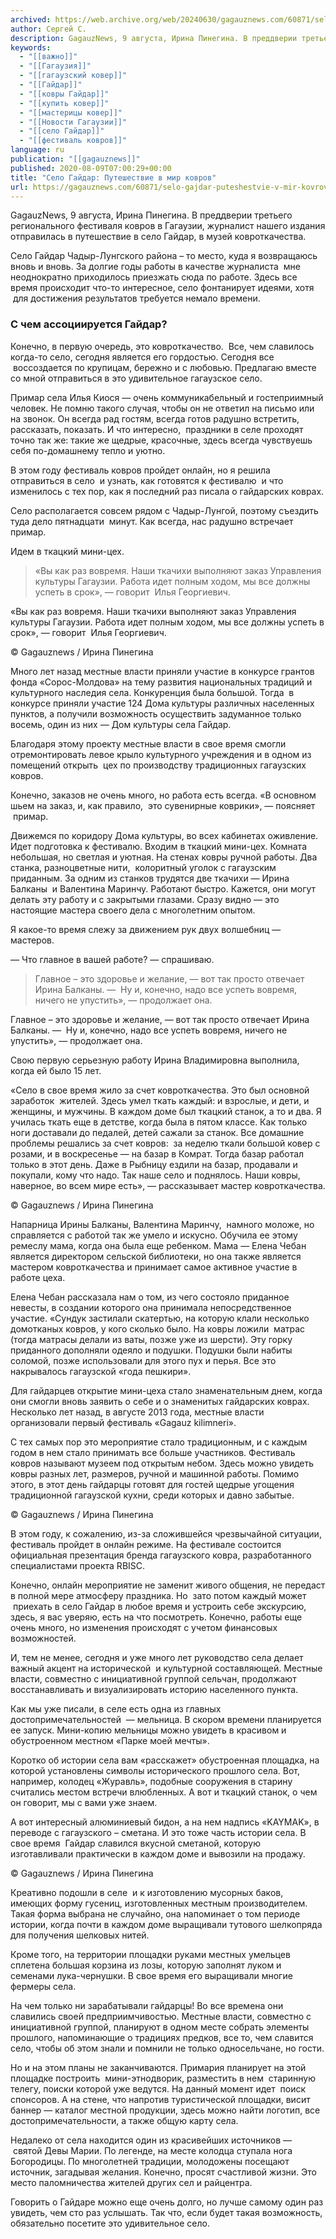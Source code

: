 ```yaml
---
archived: https://web.archive.org/web/20240630/gagauznews.com/60871/selo-gajdar-puteshestvie-v-mir-kovrov.html
author: Сергей С.
description: GagauzNews, 9 августа, Ирина Пинегина. В преддверии третьего регионального фестиваля ковров в Гагаузии, журналист нашего издания отправилась в путешествие в село Гайдар, в музей ковроткачества. Село Гайдар Чадыр-Лунгского района – то место, куда я возвращаюсь вновь и вновь. За долгие годы работы в качестве журналиста  мне неоднократно приходилось приезжать сюда по работе. Здесь все время происходит что-то интересное, село фонтанирует идеями, хотя  для достижения результатов требуется немало времени. С чем ассоциируется Гайдар? Конечно, в первую очередь, это ковроткачество.  Все, чем славилось когда-то село, сегодня является его гордостью. Сегодня все  воссоздается по крупицам, бережно и с любовью. Предлагаю вместе со мной […]
keywords:
  - "[[важно]]"
  - "[[Гагаузия]]"
  - "[[гагаузский ковер]]"
  - "[[Гайдар]]"
  - "[[ковры Гайдар]]"
  - "[[купить ковер]]"
  - "[[мастерицы ковер]]"
  - "[[Новости Гагаузии]]"
  - "[[село Гайдар]]"
  - "[[фестиваль ковров]]"
language: ru
publication: "[[gagauznews]]"
published: 2020-08-09T07:00:29+00:00
title: "Село Гайдар: Путешествие в мир ковров"
url: https://gagauznews.com/60871/selo-gajdar-puteshestvie-v-mir-kovrov.html
---
```


GagauzNews, 9 августа, Ирина Пинегина. В преддверии третьего регионального фестиваля ковров в Гагаузии, журналист нашего издания отправилась в путешествие в село Гайдар, в музей ковроткачества.

Село Гайдар Чадыр-Лунгского района – то место, куда я возвращаюсь вновь и вновь. За долгие годы работы в качестве журналиста  мне неоднократно приходилось приезжать сюда по работе. Здесь все время происходит что-то интересное, село фонтанирует идеями, хотя  для достижения результатов требуется немало времени.

### С чем ассоциируется Гайдар?

Конечно, в первую очередь, это ковроткачество.  Все, чем славилось когда-то село, сегодня является его гордостью. Сегодня все  воссоздается по крупицам, бережно и с любовью. Предлагаю вместе со мной отправиться в это удивительное гагаузское село.

Примар села Илья Киося — очень коммуникабельный и гостеприимный человек. Не помню такого случая, чтобы он не ответил на письмо или на звонок. Он всегда рад гостям, всегда готов радушно встретить, рассказать, показать. И что интересно,  праздники в селе проходят точно так же: такие же щедрые, красочные, здесь всегда чувствуешь себя по-домашнему тепло и уютно.

В этом году фестиваль ковров пройдет онлайн, но я решила отправиться в село  и узнать, как готовятся к фестивалю  и что изменилось с тех пор, как я последний раз писала о гайдарских коврах.

Село располагается совсем рядом с Чадыр-Лунгой, поэтому съездить туда дело пятнадцати  минут. Как всегда, нас радушно встречает примар.

Идем в ткацкий мини-цех.

> «Вы как раз вовремя. Наши ткачихи выполняют заказ Управления культуры Гагаузии. Работа идет полным ходом, мы все должны успеть в срок», — говорит  Илья Георгиевич.

«Вы как раз вовремя. Наши ткачихи выполняют заказ Управления культуры Гагаузии. Работа идет полным ходом, мы все должны успеть в срок», — говорит  Илья Георгиевич.

© Gagauznews / Ирина Пинегина

Много лет назад местные власти приняли участие в конкурсе грантов фонда «Сорос-Молдова» на тему развития национальных традиций и культурного наследия села. Конкуренция была большой. Тогда  в конкурсе приняли участие 124 Дома культуры различных населенных пунктов, а получили возможность осуществить задуманное только восемь, один из них — Дом культуры села Гайдар.

Благодаря этому проекту местные власти в свое время смогли отремонтировать левое крыло культурного учреждения и в одном из помещений открыть  цех по производству традиционных гагаузских ковров.

Конечно, заказов не очень много, но работа есть всегда. «В основном шьем на заказ, и, как правило,  это сувенирные коврики», — поясняет  примар.

Движемся по коридору Дома культуры, во всех кабинетах оживление. Идет подготовка к фестивалю. Входим в ткацкий мини-цех. Комната небольшая, но светлая и уютная. На стенах ковры ручной работы. Два станка, разноцветные нити,  колоритный уголок с гагаузским приданным. За одним из станков трудятся две ткачихи — Ирина Балканы  и Валентина Маринчу. Работают быстро. Кажется, они могут делать эту работу и с закрытыми глазами. Сразу видно — это настоящие мастера своего дела с многолетним опытом.

Я какое-то время слежу за движением рук двух волшебниц — мастеров.

— Что главное в вашей работе? — спрашиваю.

> Главное – это здоровье и желание, — вот так просто отвечает Ирина Балканы. —  Ну и, конечно, надо все успеть вовремя, ничего не упустить», — продолжает она.

Главное – это здоровье и желание, — вот так просто отвечает Ирина Балканы. —  Ну и, конечно, надо все успеть вовремя, ничего не упустить», — продолжает она.



Свою первую серьезную работу Ирина Владимировна выполнила, когда ей было 15 лет.

«Село в свое время жило за счет ковроткачества. Это был основной заработок  жителей. Здесь умел ткать каждый: и взрослые, и дети, и женщины, и мужчины. В каждом доме был ткацкий станок, а то и два. Я училась ткать еще в детстве, когда была в пятом классе. Как только ноги доставали до педалей, детей сажали за станок. Все домашние проблемы решались за счет ковров:  за неделю ткали большой ковер с розами, и в воскресенье — на базар в Комрат. Тогда базар работал только в этот день. Даже в Рыбницу ездили на базар, продавали и покупали, кому что надо. Так наше село и поднялось. Наши ковры, наверное, во всем мире есть», — рассказывает мастер ковроткачества.

© Gagauznews / Ирина Пинегина

Напарница Ирины Балканы, Валентина Маринчу,  намного моложе, но справляется с работой так же умело и искусно. Обучила ее этому ремеслу мама, когда она была еще ребенком. Мама — Елена Чебан является директором сельской библиотеки, но она также является мастером ковроткачества и принимает самое активное участие в  работе цеха.

Елена Чебан рассказала нам о том, из чего состояло приданное невесты, в создании которого она принимала непосредственное участие. «Сундук застилали скатертью, на которую клали несколько домотканых ковров, у кого сколько было. На ковры ложили  матрас  (тогда матрасы делали из ваты, позже уже из шерсти). Эту горку приданного дополняли одеяло и подушки. Подушки были набиты соломой, позже использовали для этого пух и перья. Все это накрывалось гагаузской «года пешкири».

Для гайдарцев открытие мини-цеха стало знаменательным днем, когда они смогли вновь заявить о себе и о знаменитых гайдарских коврах. Несколько лет назад, в августе 2013 года, местные власти организовали первый фестиваль «Gagauz kilimneri».

С тех самых пор это мероприятие стало традиционным, и с каждым годом в нем стало принимать все больше участников. Фестиваль ковров называют музеем под открытым небом. Здесь можно увидеть ковры разных лет, размеров, ручной и машинной работы. Помимо этого, в этот день гайдарцы готовят для гостей щедрые угощения традиционной гагаузской кухни, среди которых и давно забытые.

© Gagauznews / Ирина Пинегина

В этом году, к сожалению, из-за сложившейся чрезвычайной ситуации, фестиваль пройдет в онлайн режиме. На фестивале состоится официальная презентация бренда гагаузского ковра, разработанного специалистами проекта RBISC.

Конечно, онлайн мероприятие не заменит живого общения, не передаст в полной мере атмосферу праздника. Но  зато потом каждый может  приехать в село Гайдар в любое время и устроить себе экскурсию,  здесь, я вас уверяю, есть на что посмотреть. Конечно, работы еще очень много, но изменения происходят с учетом финансовых возможностей.

И, тем не менее, сегодня и уже много лет руководство села делает важный акцент на исторической  и культурной составляющей. Местные власти, совместно с инициативной группой сельчан, продолжают восстанавливать и визуализировать историю населенного пункта.

Как мы уже писали, в селе есть одна из главных достопримечательностей  — мельница. В скором времени планируется ее запуск. Мини-копию мельницы можно увидеть в красивом и обустроенном местном «Парке моей мечты».

Коротко об истории села вам «расскажет» обустроенная площадка, на которой установлены символы исторического прошлого села. Вот, например, колодец «Журавль», подобные сооружения в старину считались местом встречи влюбленных. А вот и ткацкий станок, о чем он говорит, мы с вами уже знаем.

А вот интересный алюминиевый бидон, а на нем надпись «KAYMAK», в переводе с гагаузского – сметана. И это тоже часть истории села. В свое время  Гайдар славился вкусной сметаной, которую изготавливали практически в каждом доме и вывозили на продажу.

© Gagauznews / Ирина Пинегина

Креативно подошли в селе  и к изготовлению мусорных баков, имеющих форму гусениц, изготовленных местным производителем. Такая форма выбрана не случайно, она напоминает о том периоде истории, когда почти в каждом доме выращивали тутового шелкопряда для получения шелковых нитей.

Кроме того, на территории площадки руками местных умельцев сплетена большая корзина из лозы, которую заполнят луком и семенами лука-чернушки. В свое время его выращивали многие фермеры села.

На чем только ни зарабатывали гайдарцы! Во все времена они славились своей предприимчивостью. Местные власти, совместно с инициативной группой, планируют в одном месте собрать элементы прошлого, напоминающие о традициях предков, все то, чем славится село, чтобы об этом знали и помнили не только односельчане, но гости.

Но и на этом планы не заканчиваются. Примария планирует на этой площадке построить  мини-этнодворик, разместить в нем  старинную телегу, поиски которой уже ведутся. На данный момент идет  поиск спонсоров. А на стене, что напротив туристической площадки, висит баннер — каталог местной продукции, здесь можно найти логотип, все достопримечательности, а также общую карту села.

Недалеко от села находится один из красивейших источников —  святой Девы Марии. По легенде, на месте колодца ступала нога Богородицы. По многолетней традиции, молодожены посещают источник, загадывая желания. Конечно, просят счастливой жизни. Это место паломничества жителей других сел и райцентра.

Говорить о Гайдаре можно еще очень долго, но лучше самому один раз увидеть, чем сто раз услышать. Так что, если будет такая возможность, обязательно посетите это удивительное село.